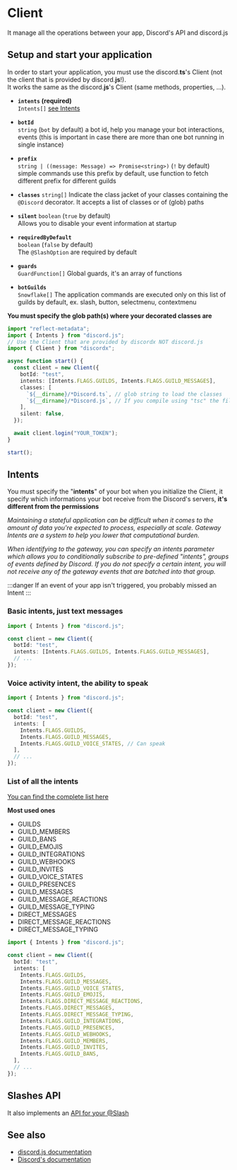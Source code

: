 # Client

It manage all the operations between your app, Discord's API and discord.js

## Setup and start your application

In order to start your application, you must use the discord.**ts**'s Client (not the client that is provided by discord.**js**!).  
It works the same as the discord.**js**'s Client (same methods, properties, ...).

- **`intents` (required)**  
  `Intents[]`
  [see Intents](#intents)

- **`botId`**  
  `string` (`bot` by default)
  a bot id, help you manage your bot interactions, events (this is important in case there are more than one bot running in single instance)

- **`prefix`**  
  `string | ((message: Message) => Promise<string>)` (`!` by default)
  simple commands use this prefix by default, use function to fetch different prefix for different guilds

- **`classes`**
  `string[]`
  Indicate the class jacket of your classes containing the `@Discord` decorator. It accepts a list of classes or of (glob) paths

- **`silent`**
  `boolean` (`true` by default)  
  Allows you to disable your event information at startup

- **`requiredByDefault`**  
  `boolean` (`false` by default)  
  The `@SlashOption` are required by default

- **`guards`**  
  `GuardFunction[]`
  Global guards, it's an array of functions

- **`botGuilds`**  
  `Snowflake[]`
  The application commands are executed only on this list of guilds by default, ex. slash, button, selectmenu, contextmenu

**You must specify the glob path(s) where your decorated classes are**

```ts
import "reflect-metadata";
import { Intents } from "discord.js";
// Use the Client that are provided by discordx NOT discord.js
import { Client } from "discordx";

async function start() {
  const client = new Client({
    botId: "test",
    intents: [Intents.FLAGS.GUILDS, Intents.FLAGS.GUILD_MESSAGES],
    classes: [
      `${__dirname}/*Discord.ts`, // glob string to load the classes
      `${__dirname}/*Discord.js`, // If you compile using "tsc" the file extension change to .js
    ],
    silent: false,
  });

  await client.login("YOUR_TOKEN");
}

start();
```

## Intents

You must specify the "**intents**" of your bot when you initialize the Client, it specify which informations your bot receive from the Discord's servers, **it's different from the permissions**

_Maintaining a stateful application can be difficult when it comes to the amount of data you're expected to process, especially at scale. Gateway Intents are a system to help you lower that computational burden._

_When identifying to the gateway, you can specify an intents parameter which allows you to conditionally subscribe to pre-defined "intents", groups of events defined by Discord. If you do not specify a certain intent, you will not receive any of the gateway events that are batched into that group._

:::danger
If an event of your app isn't triggered, you probably missed an Intent
:::

### Basic intents, just text messages

```ts
import { Intents } from "discord.js";

const client = new Client({
  botId: "test",
  intents: [Intents.FLAGS.GUILDS, Intents.FLAGS.GUILD_MESSAGES],
  // ...
});
```

### Voice activity intent, the ability to speak

```ts
import { Intents } from "discord.js";

const client = new Client({
  botId: "test",
  intents: [
    Intents.FLAGS.GUILDS,
    Intents.FLAGS.GUILD_MESSAGES,
    Intents.FLAGS.GUILD_VOICE_STATES, // Can speak
  ],
  // ...
});
```

### List of all the intents

[You can find the complete list here](https://discord.com/developers/docs/topics/gateway#list-of-intents)

**Most used ones**

- GUILDS
- GUILD_MEMBERS
- GUILD_BANS
- GUILD_EMOJIS
- GUILD_INTEGRATIONS
- GUILD_WEBHOOKS
- GUILD_INVITES
- GUILD_VOICE_STATES
- GUILD_PRESENCES
- GUILD_MESSAGES
- GUILD_MESSAGE_REACTIONS
- GUILD_MESSAGE_TYPING
- DIRECT_MESSAGES
- DIRECT_MESSAGE_REACTIONS
- DIRECT_MESSAGE_TYPING

```ts
import { Intents } from "discord.js";

const client = new Client({
  botId: "test",
  intents: [
    Intents.FLAGS.GUILDS,
    Intents.FLAGS.GUILD_MESSAGES,
    Intents.FLAGS.GUILD_VOICE_STATES,
    Intents.FLAGS.GUILD_EMOJIS,
    Intents.FLAGS.DIRECT_MESSAGE_REACTIONS,
    Intents.FLAGS.DIRECT_MESSAGES,
    Intents.FLAGS.DIRECT_MESSAGE_TYPING,
    Intents.FLAGS.GUILD_INTEGRATIONS,
    Intents.FLAGS.GUILD_PRESENCES,
    Intents.FLAGS.GUILD_WEBHOOKS,
    Intents.FLAGS.GUILD_MEMBERS,
    Intents.FLAGS.GUILD_INVITES,
    Intents.FLAGS.GUILD_BANS,
  ],
  // ...
});
```

## Slashes API

It also implements an [API for your @Slash](/docs/decorators/slash#slash-api)

## See also

- [discord.js documentation](https://discord.js.org/#/docs/main/stable/class/Intents)
- [Discord's documentation](https://discord.com/developers/docs/topics/gateway#list-of-intents)

